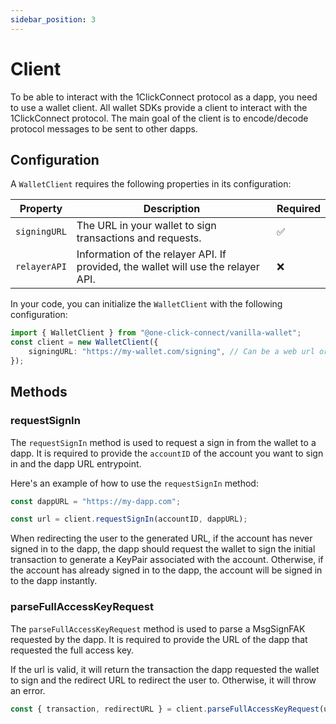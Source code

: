 ```yaml
---
sidebar_position: 3
---
```


# Client

To be able to interact with the 1ClickConnect protocol as a dapp, you need to use a wallet client. All wallet SDKs provide a client to interact with the 1ClickConnect protocol. The main goal of the client is to encode/decode protocol messages to be sent to other dapps.

## Configuration

A `WalletClient` requires the following properties in its configuration:

| Property     | Description                                                                       | Required |
| ------------ | --------------------------------------------------------------------------------- | -------- |
| `signingURL` | The URL in your wallet to sign transactions and requests.                         | ✅       |
| `relayerAPI` | Information of the relayer API. If provided, the wallet will use the relayer API. | ❌       |

In your code, you can initialize the `WalletClient` with the following configuration:

```typescript
import { WalletClient } from "@one-click-connect/vanilla-wallet";
const client = new WalletClient({
    signingURL: "https://my-wallet.com/signing", // Can be a web url or a deep link
});
```

## Methods

### requestSignIn

The `requestSignIn` method is used to request a sign in from the wallet to a dapp. It is required to provide the `accountID` of the account you want to sign in and the dapp URL entrypoint.

Here's an example of how to use the `requestSignIn` method:

```typescript
const dappURL = "https://my-dapp.com";

const url = client.requestSignIn(accountID, dappURL);
```

When redirecting the user to the generated URL, if the account has never signed in to the dapp, the dapp should request the wallet to sign the initial transaction to generate a KeyPair associated with the account. Otherwise, if the account has already signed in to the dapp, the account will be signed in to the dapp instantly.

### parseFullAccessKeyRequest

The `parseFullAccessKeyRequest` method is used to parse a MsgSignFAK requested by the dapp. It is required to provide the URL of the dapp that requested the full access key.

If the url is valid, it will return the transaction the dapp requested the wallet to sign and the redirect URL to redirect the user to. Otherwise, it will throw an error.

```typescript
const { transaction, redirectURL } = client.parseFullAccessKeyRequest(url);
```
